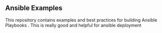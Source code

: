 
Ansible Examples
----------------

This repository contains examples and best practices for building Ansible Playbooks . This is really good and helpful for ansible deployment

